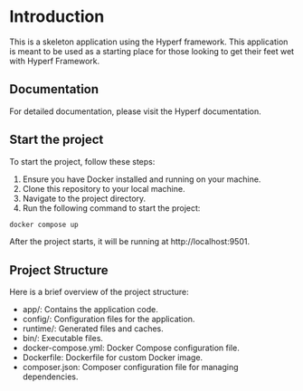 # Introduction
This is a skeleton application using the Hyperf framework. This application is meant to be used as a starting place for those looking to get their feet wet with Hyperf Framework.

## Documentation
For detailed documentation, please visit the Hyperf documentation.

## Start the project
To start the project, follow these steps:

1. Ensure you have Docker installed and running on your machine.
2. Clone this repository to your local machine. 
3. Navigate to the project directory. 
4. Run the following command to start the project:
```bash
docker compose up
```
After the project starts, it will be running at http://localhost:9501.

## Project Structure
Here is a brief overview of the project structure:

- app/: Contains the application code.
- config/: Configuration files for the application.
- runtime/: Generated files and caches.
- bin/: Executable files.
- docker-compose.yml: Docker Compose configuration file.
- Dockerfile: Dockerfile for custom Docker image.
- composer.json: Composer configuration file for managing dependencies.